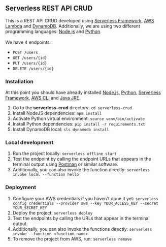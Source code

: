 ## Serverless REST API CRUD

This is a REST API CRUD developed using [Serverless Framework](https://serverless.com/), [AWS Lambda](https://aws.amazon.com/lambda/) and [DynamoDB](https://aws.amazon.com/dynamodb/). Additionally, we are using two different programming languages: [Node.js](https://nodejs.org/en/) and [Python](https://www.python.org/). 
<br><br>
We have 4 endpoints:

- `POST /users`
- `GET /users/{id}`
- `PUT /users/{id}`
- `DELETE /users/{id}`

### Installation

At this point you should have already installed [Node.js](https://nodejs.org/en/), [Python](https://www.python.org/), [Serverless Framework](https://serverless.com/), [AWS CLI](https://aws.amazon.com/cli/) and [Java JRE](https://www.java.com/en/download/).

1. Go to the **serverless-crud** directory: `cd serverless-crud`
2. Install NodeJS dependencies: `npm install`
3. Activate Python virtual environment: `source venv/bin/activate`
4. Install Python dependencies: `pip install -r requirements.txt`
5. Install DynamoDB local: `sls dynamodb install`

### Local development
1. Run the project locally: `serverless offline start`
2. Test the endpoint by calling the endpoint URLs that appears in the terminal output using [Postman](https://www.getpostman.com/) or similar software.
3. Additionally, you can also invoke the function directly: `serverless invoke local --function hello`

### Deployment
1. Configure your AWS credentials if you haven't done it yet: `serverless config credentials --provider aws --key YOUR_ACCESS_KEY --secret YOUR_SECRET_KEY`
2. Deploy the project: `serverless deploy`
3. Test the endpoints by calling the URLs that appear in the terminal output.
4. Additionally, you can also invoke the functions directly: `serverless invoke --function <function_name>`
5. To remove the project from AWS, run: `serverless remove`

